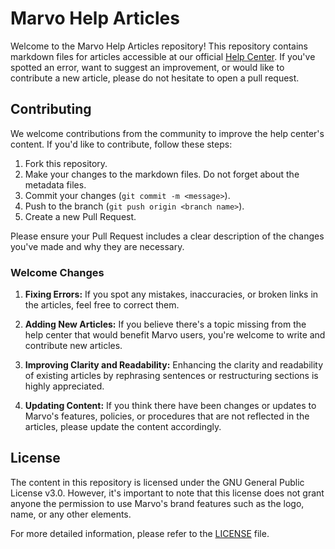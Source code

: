 # Marvo Help Articles

Welcome to the Marvo Help Articles repository! This repository contains markdown files for articles accessible at our official [Help Center](https://marvo.gg/help). If you've spotted an error, want to suggest an improvement, or would like to contribute a new article, please do not hesitate to open a pull request.

## Contributing

We welcome contributions from the community to improve the help center's content. If you'd like to contribute, follow these steps:

1. Fork this repository.
2. Make your changes to the markdown files. Do not forget about the metadata files.
3. Commit your changes (`git commit -m <message>`).
4. Push to the branch (`git push origin <branch name>`).
5. Create a new Pull Request.

Please ensure your Pull Request includes a clear description of the changes you've made and why they are necessary.

### Welcome Changes

1. **Fixing Errors:** If you spot any mistakes, inaccuracies, or broken links in the articles, feel free to correct them.

2. **Adding New Articles:** If you believe there's a topic missing from the help center that would benefit Marvo users, you're welcome to write and contribute new articles.

3. **Improving Clarity and Readability:** Enhancing the clarity and readability of existing articles by rephrasing sentences or restructuring sections is highly appreciated.

4. **Updating Content:** If you think there have been changes or updates to Marvo's features, policies, or procedures that are not reflected in the articles, please update the content accordingly.

## License

The content in this repository is licensed under the GNU General Public License v3.0. However, it's important to note that this license does not grant anyone the permission to use Marvo's brand features such as the logo, name, or any other elements.

For more detailed information, please refer to the [LICENSE](LICENSE) file.
